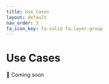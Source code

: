 ```yaml
---
title: Use Cases
layout: default
nav_order: 3
fa_icon_key: fa-solid fa-layer-group
---
```


# Use Cases

🚧 Coming soon
